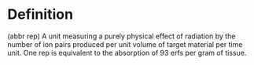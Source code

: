 # Definition

(abbr rep) A unit measuring a purely physical effect of radiation by the
number of ion pairs produced per unit volume of target material per time
unit. One rep is equivalent to the absorption of 93 erfs per gram of
tissue.
